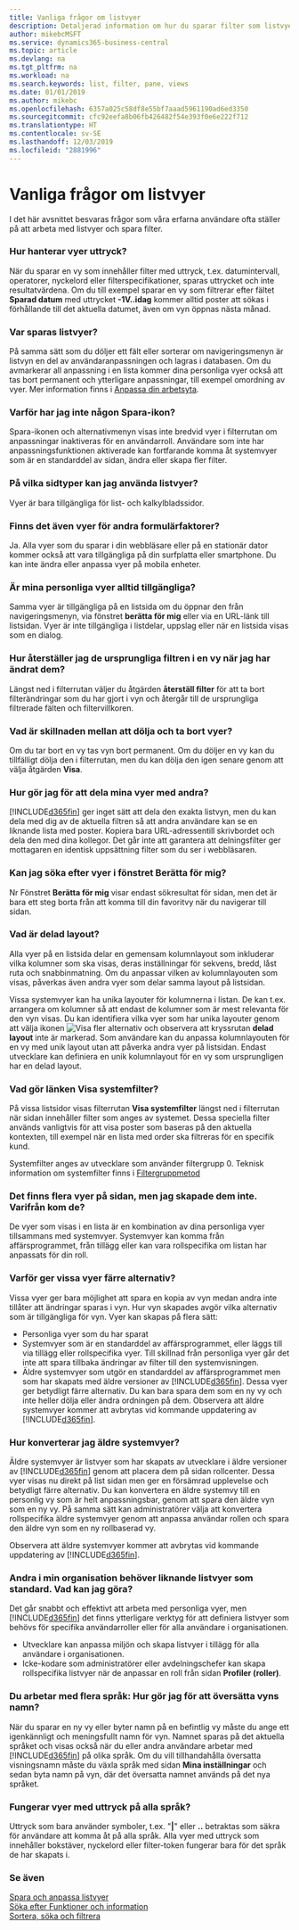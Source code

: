 ```yaml
---
title: Vanliga frågor om listvyer
description: Detaljerad information om hur du sparar filter som listvyer.
author: mikebcMSFT
ms.service: dynamics365-business-central
ms.topic: article
ms.devlang: na
ms.tgt_pltfrm: na
ms.workload: na
ms.search.keywords: list, filter, pane, views
ms.date: 01/01/2019
ms.author: mikebc
ms.openlocfilehash: 6357a025c58df8e55bf7aaad5961190ad6ed3350
ms.sourcegitcommit: cfc92eefa8b06fb426482f54e393f0e6e222f712
ms.translationtype: HT
ms.contentlocale: sv-SE
ms.lasthandoff: 12/03/2019
ms.locfileid: "2881996"
---
```

# <a name="list-views-faq"></a>Vanliga frågor om listvyer
I det här avsnittet besvaras frågor som våra erfarna användare ofta ställer på att arbeta med listvyer och spara filter.  

### <a name="how-do-views-handle-expressions"></a>Hur hanterar vyer uttryck?
När du sparar en vy som innehåller filter med uttryck, t.ex. datumintervall, operatorer, nyckelord eller filterspecifikationer, sparas uttrycket och inte resultatvärdena. Om du till exempel sparar en vy som filtrerar efter fältet **Sparad datum** med uttrycket **-1V..idag** kommer alltid poster att sökas i förhållande till det aktuella datumet, även om vyn öppnas nästa månad.

### <a name="where-are-list-views-saved"></a>Var sparas listvyer?
På samma sätt som du döljer ett fält eller sorterar om navigeringsmenyn är listvyn en del av användaranpassningen och lagras i databasen. Om du avmarkerar all anpassning i en lista kommer dina personliga vyer också att tas bort permanent och ytterligare anpassningar, till exempel omordning av vyer. Mer information finns i [Anpassa din arbetsyta](ui-personalization-user.md).

### <a name="why-dont-i-have-a-save-icon"></a>Varför har jag inte någon Spara-ikon?
Spara-ikonen och alternativmenyn visas inte bredvid vyer i filterrutan om anpassningar inaktiveras för en användarroll. Användare som inte har anpassningsfunktionen aktiverade kan fortfarande komma åt systemvyer som är en standarddel av sidan, ändra eller skapa fler filter.

### <a name="on-which-page-types-can-i-use-list-views"></a>På vilka sidtyper kan jag använda listvyer?
Vyer är bara tillgängliga för list- och kalkylbladssidor.

### <a name="are-views-also-available-on-other-form-factors"></a>Finns det även vyer för andra formulärfaktorer?
Ja. Alla vyer som du sparar i din webbläsare eller på en stationär dator kommer också att vara tillgängliga på din surfplatta eller smartphone. Du kan inte ändra eller anpassa vyer på mobila enheter.

### <a name="are-my-personal-views-always-accessible"></a>Är mina personliga vyer alltid tillgängliga?
Samma vyer är tillgängliga på en listsida om du öppnar den från navigeringsmenyn, via fönstret **berätta för mig** eller via en URL-länk till listsidan. Vyer är inte tillgängliga i listdelar, uppslag eller när en listsida visas som en dialog.

### <a name="how-do-i-return-a-view-to-its-original-filters-after-modifying-them"></a>Hur återställer jag de ursprungliga filtren i en vy när jag har ändrat dem?
Längst ned i filterrutan väljer du åtgärden **återställ filter** för att ta bort filterändringar som du har gjort i vyn och återgår till de ursprungliga filtrerade fälten och filtervillkoren.

### <a name="what-is-the-difference-between-hiding-and-removing-views"></a>Vad är skillnaden mellan att dölja och ta bort vyer?
Om du tar bort en vy tas vyn bort permanent. Om du döljer en vy kan du tillfälligt dölja den i filterrutan, men du kan dölja den igen senare genom att välja åtgärden **Visa**.

### <a name="how-can-i-share-my-views-with-others"></a>Hur gör jag för att dela mina vyer med andra?
[!INCLUDE[d365fin](includes/d365fin_md.md)] ger inget sätt att dela den exakta listvyn, men du kan dela med dig av de aktuella filtren så att andra användare kan se en liknande lista med poster. Kopiera bara URL-adressentill skrivbordet och dela den med dina kollegor. Det går inte att garantera att delningsfilter ger mottagaren en identisk uppsättning filter som du ser i webbläsaren.

### <a name="can-i-search-for-views-in-the-tell-me-window"></a>Kan jag söka efter vyer i fönstret Berätta för mig?
Nr Fönstret **Berätta för mig** visar endast sökresultat för sidan, men det är bara ett steg borta från att komma till din favoritvy när du navigerar till sidan.

### <a name="what-is-shared-layout"></a>Vad är delad layout?
Alla vyer på en listsida delar en gemensam kolumnlayout som inkluderar vilka kolumner som ska visas, deras inställningar för sekvens, bredd, låst ruta och snabbinmatning. Om du anpassar vilken av kolumnlayouten som visas, påverkas även andra vyer som delar samma layout på listsidan.

Vissa systemvyer kan ha unika layouter för kolumnerna i listan. De kan t.ex. arrangera om kolumner så att endast de kolumner som är mest relevanta för den vyn visas. Du kan identifiera vilka vyer som har unika layouter genom att välja ikonen ![Visa fler alternativ](media/show-more-options-icon.png "Visa fler alternativ") och observera att kryssrutan **delad layout** inte är markerad. Som användare kan du anpassa kolumnlayouten för en vy med unik layout utan att påverka andra vyer på listsidan. Endast utvecklare kan definiera en unik kolumnlayout för en vy som ursprungligen har en delad layout.

### <a name="what-does-the-show-system-filters-link-do"></a>Vad gör länken Visa systemfilter?
På vissa listsidor visas filterrutan **Visa systemfilter** längst ned i filterrutan när sidan innehåller filter som anges av systemet. Dessa speciella filter används vanligtvis för att visa poster som baseras på den aktuella kontexten, till exempel när en lista med order ska filtreras för en specifik kund.

Systemfilter anges av utvecklare som använder filtergrupp 0. Teknisk information om systemfilter finns i [Filtergruppmetod](/dynamics365/business-central/dev-itpro/developer/methods-auto/record/record-filtergroup-method)

### <a name="i-see-multiple-views-on-my-page-but-i-did-not-create-them-where-did-they-come-from"></a>Det finns flera vyer på sidan, men jag skapade dem inte. Varifrån kom de?
De vyer som visas i en lista är en kombination av dina personliga vyer tillsammans med systemvyer. Systemvyer kan komma från affärsprogrammet, från tillägg eller kan vara rollspecifika om listan har anpassats för din roll.

### <a name="why-do-some-views-provide-fewer-options"></a>Varför ger vissa vyer färre alternativ?
Vissa vyer ger bara möjlighet att spara en kopia av vyn medan andra inte tillåter att ändringar sparas i vyn. Hur vyn skapades avgör vilka alternativ som är tillgängliga för vyn. Vyer kan skapas på flera sätt:
- Personliga vyer som du har sparat
- Systemvyer som är en standarddel av affärsprogrammet, eller läggs till via tillägg eller rollspecifika vyer. Till skillnad från personliga vyer går det inte att spara tillbaka ändringar av filter till den systemvisningen.
- Äldre systemvyer som utgör en standarddel av affärsprogrammet men som har skapats med äldre versioner av [!INCLUDE[d365fin](includes/d365fin_md.md)]. Dessa vyer ger betydligt färre alternativ. Du kan bara spara dem som en ny vy och inte heller dölja eller ändra ordningen på dem. Observera att äldre systemvyer kommer att avbrytas vid kommande uppdatering av [!INCLUDE[d365fin](includes/d365fin_md.md)].

### <a name="how-do-i-convert-legacy-system-views"></a>Hur konverterar jag äldre systemvyer?
Äldre systemvyer är listvyer som har skapats av utvecklare i äldre versioner av [!INCLUDE[d365fin](includes/d365fin_md.md)] genom att placera dem på sidan rollcenter. Dessa vyer visas nu direkt på list sidan men ger en försämrad upplevelse och betydligt färre alternativ. Du kan konvertera en äldre systemvy till en personlig vy som är helt anpassningsbar, genom att spara den äldre vyn som en ny vy. På samma sätt kan administratörer välja att konvertera rollspecifika äldre systemvyer genom att anpassa användar rollen och spara den äldre vyn som en ny rollbaserad vy.

Observera att äldre systemvyer kommer att avbrytas vid kommande uppdatering av [!INCLUDE[d365fin](includes/d365fin_md.md)].

### <a name="others-in-my-organization-need-similar-list-views-as-standard-what-can-i-do"></a>Andra i min organisation behöver liknande listvyer som standard. Vad kan jag göra?
Det går snabbt och effektivt att arbeta med personliga vyer, men [!INCLUDE[d365fin](includes/d365fin_md.md)] det finns ytterligare verktyg för att definiera listvyer som behövs för specifika användarroller eller för alla användare i organisationen.
 - Utvecklare kan anpassa miljön och skapa listvyer i tillägg för alla användare i organisationen.
 - Icke-kodare som administratörer eller avdelningschefer kan skapa rollspecifika listvyer när de anpassar en roll från sidan **Profiler (roller)**.

### <a name="i-work-with-multiple-languages-how-do-i-translate-the-name-of-the-view"></a>Du arbetar med flera språk: Hur gör jag för att översätta vyns namn?
När du sparar en ny vy eller byter namn på en befintlig vy måste du ange ett igenkännligt och meningsfullt namn för vyn. Namnet sparas på det aktuella språket och visas också när du eller andra användare arbetar med [!INCLUDE[d365fin](includes/d365fin_md.md)] på olika språk. Om du vill tillhandahålla översatta visningsnamn måste du växla språk med sidan **Mina inställningar** och sedan byta namn på vyn, där det översatta namnet används på det nya språket.

### <a name="do-views-with-expressions-work-in-all-languages"></a>Fungerar vyer med uttryck på alla språk?
Uttryck som bara använder symboler, t.ex. "**|**" eller **..** betraktas som säkra för användare att komma åt på alla språk. Alla vyer med uttryck som innehåller bokstäver, nyckelord eller filter-token fungerar bara för det språk de har skapats i.


### <a name="see-also"></a>Se även  
[Spara och anpassa listvyer](ui-views.md)  
[Söka efter Funktioner och information](ui-search.md)    
[Sortera, söka och filtrera](ui-enter-criteria-filters.md)  
